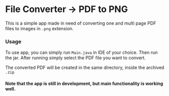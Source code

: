 # File Converter -> PDF to PNG
This is a simple app made in need of converting one and multi page PDF files to images in `.png` extension.

### Usage
To use app, you can simply run `Main.java` in IDE of your choice. Then run the jar.
After running simply select the PDF file you want to convert.

The converted PDF will be created in the same directory, inside the archived `.zip`

#### Note that the app is still in development, but main functionality is working well.
